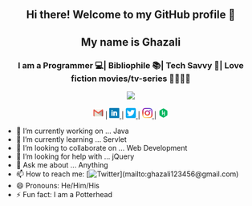 <div align="center">
  <h2> Hi there! Welcome to my GitHub profile 👋</h2>
  <h2> My name is Ghazali <a href="https://gshacklebolt.github.io" target="_blank"></a> </h2>
  <h3> I am a Programmer 💻| Bibliophile 📚| Tech Savvy 📱| Love fiction movies/tv-series 🤖🧟🧙‍♂️</h3>
 

<a href="https://github.com/gshacklebolt">
  <img src="https://github-readme-stats.vercel.app/api?username=gshacklebolt&count_private=true&show_icons=true&theme=chartreuse-dark" /></a>
  
   <a href="mailto:ghazali123456@gmail.com" target="_blank"><img alt="Gmail" src="./icons/gmail.png" height="20" width="20" /></a> | 
   <a href="https://linkedin.com/in/gshacklebolt" target="_blank"><img alt="LinkedIn" src="./icons/linkedin.png" height="20" width="20" /> </a> | 
   <a href="https://twitter.com/gshacklebolt" target="_blank"><img alt="Twitter" src="./icons/twitter.png" height="20" width="20" /> </a> | 
   <a href="https://instagram.com/gshacklebolt" target="_blank"><img alt="Instagram" src="./icons/insta.png" height="20" width="20" /> </a> | 
   <a href="https://www.hackerrank.com/gshacklebolt" target="_blank"><img alt="Hackerrank" src="./icons/hackerrank.png" height="20" width="20" /> </a>
</div>

- 🔭 I’m currently working on ... Java
- 🌱 I’m currently learning ... Servlet
- 👯 I’m looking to collaborate on ... Web Development
- 🤔 I’m looking for help with ... jQuery
- 💬 Ask me about ... Anything 
- 📫 How to reach me: [![Twitter](https://img.shields.io/twitter/follow/gshacklebolt?label=Ghazali&style=social")](mailto:ghazali123456@gmail.com)
- 😄 Pronouns: He/Him/His
- ⚡ Fun fact: I am a Potterhead
